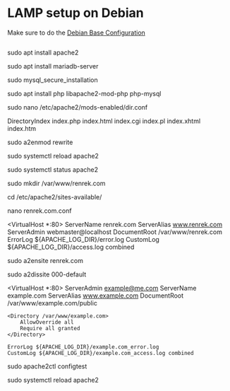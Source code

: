 # LAMP setup on Debian
Make sure to do the [Debian Base Configuration]()
```shell
```
sudo apt install apache2

sudo apt install mariadb-server

sudo mysql_secure_installation

sudo apt install php libapache2-mod-php php-mysql

sudo nano /etc/apache2/mods-enabled/dir.conf

<IfModule mod_dir.c>
    DirectoryIndex index.php index.html index.cgi index.pl index.xhtml index.htm
</IfModule>

sudo a2enmod rewrite

sudo systemctl reload apache2

sudo systemctl status apache2

sudo mkdir /var/www/renrek.com

cd /etc/apache2/sites-available/

nano renrek.com.conf

<VirtualHost *:80>
    ServerName renrek.com
    ServerAlias www.renrek.com
    ServerAdmin webmaster@localhost
    DocumentRoot /var/www/renrek.com
    ErrorLog ${APACHE_LOG_DIR}/error.log
    CustomLog ${APACHE_LOG_DIR}/access.log combined
</VirtualHost>

sudo a2ensite renrek.com

sudo a2dissite 000-default


<VirtualHost *:80>
    ServerAdmin example@me.com
    ServerName example.com
    ServerAlias www.example.com
    DocumentRoot /var/www/example.com/public

    <Directory /var/www/example.com>
        AllowOverride all
        Require all granted
    </Directory>

    ErrorLog ${APACHE_LOG_DIR}/example.com_error.log
    CustomLog ${APACHE_LOG_DIR}/example.com_access.log combined

</VirtualHost>

sudo apache2ctl configtest

sudo systemctl reload apache2